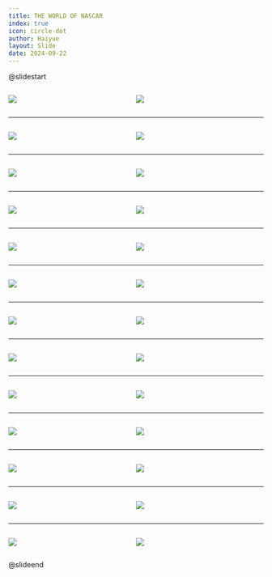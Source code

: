 ```yaml
---
title: THE WORLD OF NASCAR
index: true
icon: circle-dot
author: Haiyue
layout: Slide
date: 2024-09-22
---
```

 
@slidestart

<div style="display:flex">
<div style="flex:1">

![](https://raw.githubusercontent.com/yclord/reading/refs/heads/master/english/Level-W/THE%20WORLD%20OF%20NASCAR/001.webp)
</div>
<div style="flex:1">

![](https://raw.githubusercontent.com/yclord/reading/refs/heads/master/english/Level-W/THE%20WORLD%20OF%20NASCAR/002.webp)
</div>
</div>

---

<div style="display:flex">
<div style="flex:1">

![](https://raw.githubusercontent.com/yclord/reading/refs/heads/master/english/Level-W/THE%20WORLD%20OF%20NASCAR/003.webp)
</div>
<div style="flex:1">

![](https://raw.githubusercontent.com/yclord/reading/refs/heads/master/english/Level-W/THE%20WORLD%20OF%20NASCAR/004.webp)
</div>
</div>

---

<div style="display:flex">
<div style="flex:1">

![](https://raw.githubusercontent.com/yclord/reading/refs/heads/master/english/Level-W/THE%20WORLD%20OF%20NASCAR/005.webp)
</div>
<div style="flex:1">

![](https://raw.githubusercontent.com/yclord/reading/refs/heads/master/english/Level-W/THE%20WORLD%20OF%20NASCAR/006.webp)
</div>
</div>

---

<div style="display:flex">
<div style="flex:1">

![](https://raw.githubusercontent.com/yclord/reading/refs/heads/master/english/Level-W/THE%20WORLD%20OF%20NASCAR/007.webp)
</div>
<div style="flex:1">

![](https://raw.githubusercontent.com/yclord/reading/refs/heads/master/english/Level-W/THE%20WORLD%20OF%20NASCAR/008.webp)
</div>
</div>

---

<div style="display:flex">
<div style="flex:1">

![](https://raw.githubusercontent.com/yclord/reading/refs/heads/master/english/Level-W/THE%20WORLD%20OF%20NASCAR/009.webp)
</div>
<div style="flex:1">

![](https://raw.githubusercontent.com/yclord/reading/refs/heads/master/english/Level-W/THE%20WORLD%20OF%20NASCAR/010.webp)
</div>
</div>

---

<div style="display:flex">
<div style="flex:1">

![](https://raw.githubusercontent.com/yclord/reading/refs/heads/master/english/Level-W/THE%20WORLD%20OF%20NASCAR/011.webp)
</div>
<div style="flex:1">

![](https://raw.githubusercontent.com/yclord/reading/refs/heads/master/english/Level-W/THE%20WORLD%20OF%20NASCAR/012.webp)
</div>
</div>

---

<div style="display:flex">
<div style="flex:1">

![](https://raw.githubusercontent.com/yclord/reading/refs/heads/master/english/Level-W/THE%20WORLD%20OF%20NASCAR/013.webp)
</div>
<div style="flex:1">

![](https://raw.githubusercontent.com/yclord/reading/refs/heads/master/english/Level-W/THE%20WORLD%20OF%20NASCAR/014.webp)
</div>
</div>

---

<div style="display:flex">
<div style="flex:1">

![](https://raw.githubusercontent.com/yclord/reading/refs/heads/master/english/Level-W/THE%20WORLD%20OF%20NASCAR/015.webp)
</div>
<div style="flex:1">

![](https://raw.githubusercontent.com/yclord/reading/refs/heads/master/english/Level-W/THE%20WORLD%20OF%20NASCAR/016.webp)
</div>
</div>

---

<div style="display:flex">
<div style="flex:1">

![](https://raw.githubusercontent.com/yclord/reading/refs/heads/master/english/Level-W/THE%20WORLD%20OF%20NASCAR/017.webp)
</div>
<div style="flex:1">

![](https://raw.githubusercontent.com/yclord/reading/refs/heads/master/english/Level-W/THE%20WORLD%20OF%20NASCAR/018.webp)
</div>
</div>

---

<div style="display:flex">
<div style="flex:1">

![](https://raw.githubusercontent.com/yclord/reading/refs/heads/master/english/Level-W/THE%20WORLD%20OF%20NASCAR/019.webp)
</div>
<div style="flex:1">

![](https://raw.githubusercontent.com/yclord/reading/refs/heads/master/english/Level-W/THE%20WORLD%20OF%20NASCAR/020.webp)
</div>
</div>

---

<div style="display:flex">
<div style="flex:1">

![](https://raw.githubusercontent.com/yclord/reading/refs/heads/master/english/Level-W/THE%20WORLD%20OF%20NASCAR/021.webp)
</div>
<div style="flex:1">

![](https://raw.githubusercontent.com/yclord/reading/refs/heads/master/english/Level-W/THE%20WORLD%20OF%20NASCAR/022.webp)
</div>
</div>

---

<div style="display:flex">
<div style="flex:1">

![](https://raw.githubusercontent.com/yclord/reading/refs/heads/master/english/Level-W/THE%20WORLD%20OF%20NASCAR/023.webp)
</div>
<div style="flex:1">

![](https://raw.githubusercontent.com/yclord/reading/refs/heads/master/english/Level-W/THE%20WORLD%20OF%20NASCAR/024.webp)
</div>
</div>

---

<div style="display:flex">
<div style="flex:1">

![](https://raw.githubusercontent.com/yclord/reading/refs/heads/master/english/Level-W/THE%20WORLD%20OF%20NASCAR/025.webp)
</div>
<div style="flex:1">

![](https://raw.githubusercontent.com/yclord/reading/refs/heads/master/english/Level-W/THE%20WORLD%20OF%20NASCAR/026.webp)
</div>
</div>

@slideend